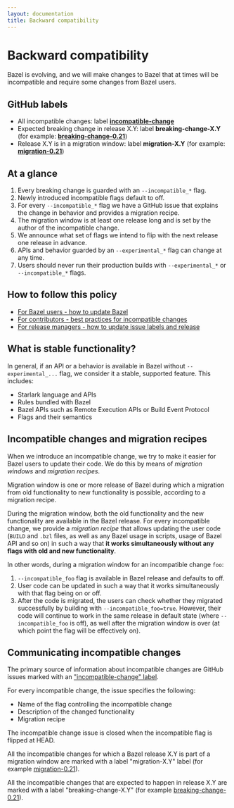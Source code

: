 ```yaml
---
layout: documentation
title: Backward compatibility
---
```


# Backward compatibility

Bazel is evolving, and we will make changes to Bazel that at times will be
incompatible and require some changes from Bazel users.

## GitHub labels

* All incompatible changes: label [**incompatible-change**](https://github.com/bazelbuild/bazel/issues?q=label%3Aincompatible-change)
* Expected breaking change in release X.Y: label **breaking-change-X.Y** (for example: [**breaking-change-0.21**](https://github.com/bazelbuild/bazel/issues?utf8=%E2%9C%93&q=is%3Aissue+label%3Abreaking-change-0.21))
* Release X.Y is in a migration window: label **migration-X.Y** (for example: [**migration-0.21**](https://github.com/bazelbuild/bazel/issues?utf8=%E2%9C%93&q=is%3Aissue+label%3Amigration-0.21))


## At a glance

1. Every breaking change is guarded with an `--incompatible_*` flag.
1. Newly introduced incompatible flags default to off.
1. For every `--incompatible_*` flag we have a GitHub issue that explains
   the change in behavior and provides a migration recipe.
1. The migration window is at least one release long and is set by the author of the incompatible change.
1. We announce what set of flags we intend to flip with the next release one release in advance.
1. APIs and behavior guarded by an `--experimental_*` flag can change at any time.
1. Users should never run their production builds with `--experimental_*`  or `--incompatible_*` flags.

## How to follow this policy

* [For Bazel users - how to update
  Bazel](updating-bazel.html)
* [For contributors - best practices for incompatible changes](https://bazel.build/breaking-changes-guide.html)
* <a href='https://github.com/bazelbuild/continuous-integration/tree/master/docs/release-playbook.%6D%64'>For release managers - how to update issue labels and release</a>


## What is stable functionality?

In general, if an API or a behavior is available in Bazel without
`--experimental_...` flag, we consider it a stable, supported feature.
This includes:

* Starlark language and APIs
* Rules bundled with Bazel
* Bazel APIs such as Remote Execution APIs or Build Event Protocol
* Flags and their semantics

## Incompatible changes and migration recipes

When we introduce an incompatible change, we try to make it easier for Bazel
users to update their code. We do this by means of _migration windows_ and
_migration recipes_.

Migration window is one or more release of Bazel during which a migration from
old functionality to new functionality is possible, according to a migration
recipe.

During the migration window, both the old functionality and the new functionality
are available in the Bazel release. For every incompatible change, we provide
a _migration recipe_ that allows updating the user code (`BUILD` and `.bzl` files,
as well as any Bazel usage in scripts, usage of Bazel API and so on) in such a
way that **it works simultaneously without any flags with old and new
functionality**.

In other words, during a migration window for an incompatible change `foo`:

1. `--incompatible_foo` flag is available in Bazel release and defaults to off.
1. User code can be updated in such a way that it works simultaneously with
   that flag being on or off.
1. After the code is migrated, the users can check whether they migrated
   successfully by building with `--incompatible_foo=true`. However, their
   code will continue to work in the same release in default state (where
   `--incompatible_foo` is off), as well after the migration window is over
   (at which point the flag will be effectively on).

## Communicating incompatible changes

The primary source of information about incompatible changes are GitHub issues
marked with an ["incompatible-change" label](https://github.com/bazelbuild/bazel/issues?q=label%3Aincompatible-change).

For every incompatible change, the issue specifies the following:
* Name of the flag controlling the incompatible change
* Description of the changed functionality
* Migration recipe

The incompatible change issue is closed when the incompatible flag is flipped at
HEAD.

All the incompatible changes for which a Bazel release X.Y is part of a
migration window are marked with a label "migration-X.Y" label (for example
[migration-0.21](https://github.com/bazelbuild/bazel/issues?utf8=%E2%9C%93&q=is%3Aissue+label%3Amigration-0.21)).

All the incompatible changes that are expected to happen in release X.Y
are marked with a label "breaking-change-X.Y" (for example
[breaking-change-0.21](https://github.com/bazelbuild/bazel/issues?utf8=%E2%9C%93&q=is%3Aissue+label%3Abreaking-change-0.21)).



